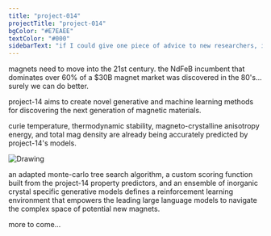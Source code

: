 ```yaml
---
title: "project-014"
projectTitle: "project-014"
bgColor: "#E7EAEE"
textColor: "#000"
sidebarText: "if I could give one piece of advice to new researchers, it would be to never stop looking for new avenues of research. on top of what you have been given, ask yourself, what might be necessary ten years from now? what will society need? find your own research theme, and every day, little by little, you have to keep working on it"
---
```


magnets need to move into the 21st century. the NdFeB incumbent that dominates over 60% of a $30B magnet market was discovered in the 80's... surely we can do better.

project-14 aims to create novel generative and machine learning methods for discovering the next generation of magnetic materials.

curie temperature, thermodynamic stability, magneto-crystalline anisotropy energy, and total mag density are already being accurately predicted by project-14's models.

![Drawing](/drawingExport.svg)

an adapted monte-carlo tree search algorithm, a custom scoring function built from the project-14 property predictors, and an ensemble of inorganic crystal specific generative models defines a reinforcement learning environment that empowers the leading large language models to navigate the complex space of potential new magnets.

more to come...